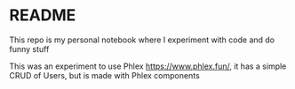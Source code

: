 # README

This repo is my personal notebook where I experiment with code and do funny stuff

This was an experiment to use Phlex https://www.phlex.fun/, it has a simple CRUD of Users, but is made with Phlex components
